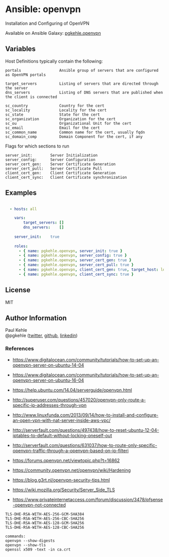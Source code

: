 # Ansible: openvpn

Installation and Configuring of OpenVPN

Available on Ansible Galaxy: [pgkehle.openvpn](https://galaxy.ansible.com/pgkehle/openvpn)

## Variables

Host Definitions typically contain the following:

```
portals                 Ansible group of servers that are configured as OpenVPN portals

target_servers          Listing of servers that are directed through the server
dns_servers             Listing of DNS servers that are published when the client is connected

sc_country              Country for the cert                        
sc_locality             Locality for the cert
sc_state                State for the cert
sc_organization         Organization for the cert
sc_ou                   Organizational Unit for the cert
sc_email                Email for the cert
sc_common_name          Common name for the cert, usually fqdn
sc_domain_comp          Domain Component for the cert, if any

```

Flags for which sections to run
```
server_init:        Server Initialization
server_config:      Server Configuration
server_cert_gen:    Server Certificate Generation
server_cert_pull:   Server Certificate Pull
client_cert_gen:    Client Certificate Generation
client_cert_sync:   Client Certificate synchronization
```

## Examples

```YAML

  - hosts: all

    vars: 
        target_servers: []
        dns_servers:    [] 
    
    server_init:    true
    
    roles:
      - { name: pgkehle.openvpn, server_init: true }
      - { name: pgkehle.openvpn, server_config: true }
      - { name: pgkehle.openvpn, server_cert_gen: true }
      - { name: pgkehle.openvpn, server_cert_pull: true }
      - { name: pgkehle.openvpn, client_cert_gen: true, target_host: localhost}
      - { name: pgkehle.openvpn, client_cert_sync: true }
```

## License

MIT

## Author Information

Paul Kehle  
@pgkehle ([twitter](https://twitter.com/pgkehle), [github](https://github.com/pgkehle), [linkedin](https://www.linkedin.com/in/pgkehle))

### References

* https://www.digitalocean.com/community/tutorials/how-to-set-up-an-openvpn-server-on-ubuntu-14-04
* https://www.digitalocean.com/community/tutorials/how-to-set-up-an-openvpn-server-on-ubuntu-16-04
* https://help.ubuntu.com/14.04/serverguide/openvpn.html
* http://superuser.com/questions/457020/openvpn-only-route-a-specific-ip-addresses-through-vpn
* http://www.linuxfunda.com/2013/09/14/how-to-install-and-configure-an-open-vpn-with-nat-server-inside-aws-vpc/
* http://serverfault.com/questions/497438/how-to-reset-ubuntu-12-04-iptables-to-default-without-locking-oneself-out
* http://serverfault.com/questions/631037/how-to-route-only-specific-openvpn-traffic-through-a-openvpn-based-on-ip-filteri

* https://forums.openvpn.net/viewtopic.php?t=16862
* https://community.openvpn.net/openvpn/wiki/Hardening
* https://blog.g3rt.nl/openvpn-security-tips.html
* https://wiki.mozilla.org/Security/Server_Side_TLS
* https://www.privateinternetaccess.com/forum/discussion/3478/pfsense-openvpn-not-connected

```
TLS-DHE-RSA-WITH-AES-256-GCM-SHA384
TLS-DHE-RSA-WITH-AES-256-CBC-SHA256
TLS-DHE-RSA-WITH-AES-128-GCM-SHA256
TLS-DHE-RSA-WITH-AES-128-CBC-SHA256

commands:
openvpn --show-digests
openvpn --show-tls
openssl x509 -text -in ca.crt
```
